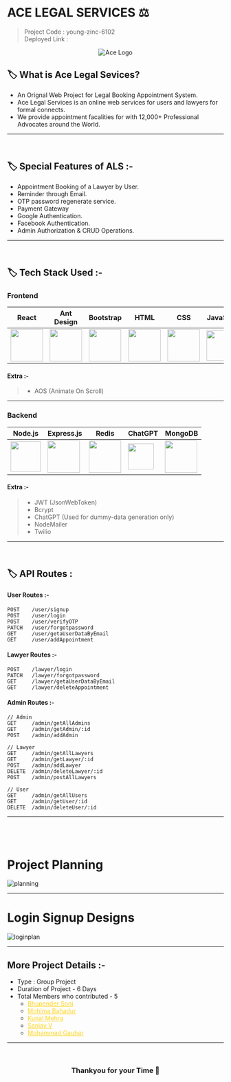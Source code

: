 # ACE LEGAL SERVICES ⚖️

> Project Code : young-zinc-6102 <br/>
> Deployed Link :

<p align="center">
  <img src="https://user-images.githubusercontent.com/112753481/229038276-095ee446-00ff-41d9-8f0c-38cbafef63d1.png" alt="Ace Logo">
  </p>

## 🏷️ What is Ace Legal Sevices?

- An Orignal Web Project for Legal Booking Appointment System.
- Ace Legal Services is an online web services for users and lawyers for formal connects.
- We provide appointment facalities for with 12,000+ Professional Advocates around the World.

---

<br/>

## 🏷️ Special Features of ALS :-

- Appointment Booking of a Lawyer by User.
- Reminder through Email.
- OTP password regenerate service.
- Payment Gateway
- Google Authentication.
- Facebook Authentication.
- Admin Authorization & CRUD Operations.

---

<br/>

## 🏷️ Tech Stack Used :-

### Frontend

| React                                                                                                                          | Ant Design                                                                                                                     | Bootstrap                                                                                                                      | HTML                                                                                                                           | CSS                                                                                                                            | JavaScript                                                                                                                     |
| ------------------------------------------------------------------------------------------------------------------------------ | ------------------------------------------------------------------------------------------------------------------------------ | ------------------------------------------------------------------------------------------------------------------------------ | ------------------------------------------------------------------------------------------------------------------------------ | ------------------------------------------------------------------------------------------------------------------------------ | ------------------------------------------------------------------------------------------------------------------------------ |
| <img width="75px" src="https://user-images.githubusercontent.com/25181517/183897015-94a058a6-b86e-4e42-a37f-bf92061753e5.png"> | <img width="75px" src="https://user-images.githubusercontent.com/25181517/190887795-99cb0921-e57f-430b-a111-e165deedaa36.png"> | <img width="75px" src="https://user-images.githubusercontent.com/25181517/183898054-b3d693d4-dafb-4808-a509-bab54cf5de34.png"> | <img width="75px" src="https://user-images.githubusercontent.com/25181517/192158954-f88b5814-d510-4564-b285-dff7d6400dad.png"> | <img width="75px" src="https://user-images.githubusercontent.com/25181517/183898674-75a4a1b1-f960-4ea9-abcb-637170a00a75.png"> | <img width="70px" src="https://user-images.githubusercontent.com/25181517/117447155-6a868a00-af3d-11eb-9cfe-245df15c9f3f.png"> |

#### Extra :-

> - AOS (Animate On Scroll)

---

### Backend

| Node.js                                                                                                                         | Express.js                                                                                                                      | Redis                                                                                                                          | ChatGPT                                                                                                                         | MongoDB                                                                                                       |
| ------------------------------------------------------------------------------------------------------------------------------- | ------------------------------------------------------------------------------------------------------------------------------- | ------------------------------------------------------------------------------------------------------------------------------ | ------------------------------------------------------------------------------------------------------------------------------- | ------------------------------------------------------------------------------------------------------------- |
| <img width="70px" src="https://user-images.githubusercontent.com/112753481/229047696-de3bf177-16a0-4161-a140-dd89e4fe7b22.png"> | <img width="75px" src="https://user-images.githubusercontent.com/112753481/229164589-4e724000-542d-4deb-9e11-cca7739c2b01.png"> | <img width="75px" src="https://user-images.githubusercontent.com/25181517/182884894-d3fa6ee0-f2b4-4960-9961-64740f533f2a.png"> | <img width="60px" src="https://user-images.githubusercontent.com/112753481/229306156-d2f82fe0-abb5-469a-9dfd-af3207e1e421.png"> | <img width="75px" src="https://cdn.icon-icons.com/icons2/2415/PNG/512/mongodb_original_logo_icon_146424.png"> |

#### Extra :-

> - JWT (JsonWebToken) <br/>
> - Bcrypt <br/>
> - ChatGPT (Used for dummy-data generation only)
> - NodeMailer <br/>
> - Twilio

---

<br/>

## 🏷️ API Routes :

#### User Routes :-

```
POST    /user/signup
POST    /user/login
POST    /user/verifyOTP
PATCH   /user/forgotpassword
GET     /user/getaUserDataByEmail
GET     /user/addAppointment

```

#### Lawyer Routes :-

```
POST    /lawyer/login
PATCH   /lawyer/forgotpassword
GET     /lawyer/getaUserDataByEmail
GET     /lawyer/deleteAppointment

```

#### Admin Routes :-

```
// Admin
GET     /admin/getAllAdmins
GET     /admin/getAdmin/:id
POST    /admin/addAdmin

// Lawyer
GET     /admin/getAllLawyers
GET     /admin/getLawyer/:id
POST    /admin/addLawyer
DELETE  /admin/deleteLawyer/:id
POST    /admin/postAllLawyers

// User
GET     /admin/getAllUsers
GET     /admin/getUser/:id
DELETE  /admin/deleteUser/:id

```

---

## <br/>

# Project Planning

![planning](https://user-images.githubusercontent.com/112753481/229431735-ddbee4f0-7f80-43d4-844c-a60f58fe0071.jpeg)

---

# Login Signup Designs
![loginplan](https://user-images.githubusercontent.com/112753481/229444061-9c257059-f8c9-4a79-89aa-f45349005354.jpeg)


---

## More Project Details :-

- Type : Group Project
- Duration of Project - 6 Days
- Total Members who contributed - 5
  - <a style="color:#ffd41f" href="https://www.linkedin.com/in/bhupender-soni/">Bhupender Soni</a>
  - <a style="color:#ffd41f" href="https://www.linkedin.com/in/mohima-bahadur-915353247/">Mohima Bahadur</a>
  - <a style="color:#ffd41f" href="https://www.linkedin.com/in/kunal-mehra-thelifeofcoder/">Kunal Mehra</a>
  - <a style="color:#ffd41f" href="https://www.linkedin.com/in/sanjay-v-36aa761b1/">Sanjay V</a>
  - <a style="color:#ffd41f" href="https://github.com/iamgauhar">Mohammad Gauhar</a>

---

<br/>

<h3 align="center" >Thankyou for your Time 💝</h3>
